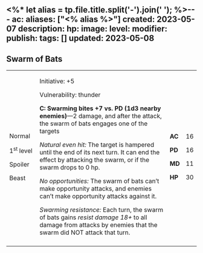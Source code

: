 <%* let alias = tp.file.title.split('-').join(' '); %>---
ac: 
aliases: ["<% alias %>"]
created: 2023-05-07
description: 
hp: 
image: 
level: 
modifier: 
publish: 
tags: []
updated: 2023-05-08
---

## Swarm of Bats

<table>
<colgroup>
<col style="width: 16%" />
<col style="width: 72%" />
<col style="width: 5%" />
<col style="width: 5%" />
</colgroup>
<tbody>
<tr class="odd">
<td><p>Normal</p>
<p>1<sup>st</sup> level</p>
<p>Spoiler</p>
<p>Beast</p></td>
<td><p>Initiative: +5</p>
<p>Vulnerability: thunder</p>
<p><strong>C: Swarming bites +7 vs. PD (1d3 nearby enemies)</strong>—2
damage, and after the attack, the swarm of bats engages one of the
targets</p>
<p><em>Natural even hit:</em> The target is hampered until the end of
its next turn. It can end the effect by attacking the swarm, or if the
swarm drops to 0 hp.</p>
<p><em>No opportunities:</em> The swarm of bats can’t make opportunity
attacks, and enemies can’t make opportunity attacks against it.</p>
<p><em>Swarming resistance:</em> Each turn, the swarm of bats gains
<em>resist damage 18+</em> to all damage from attacks by enemies that
the swarm did NOT attack that turn.</p></td>
<td><p><strong>AC</strong></p>
<p><strong>PD</strong></p>
<p><strong>MD</strong></p>
<p><strong>HP</strong></p></td>
<td><p>16</p>
<p>16</p>
<p>11</p>
<p>30</p></td>
</tr>
<tr class="even">
<td></td>
<td></td>
<td></td>
<td></td>
</tr>
</tbody>
</table>
